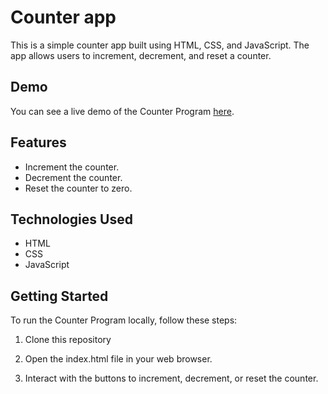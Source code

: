 # Counter app

This is a simple counter app built using HTML, CSS, and JavaScript. The app allows users to increment, decrement, and reset a counter.


## Demo

You can see a live demo of the Counter Program [here](https://webdevmorris.github.io/Counter-app/).

## Features

- Increment the counter.
- Decrement the counter.
- Reset the counter to zero.

## Technologies Used

- HTML
- CSS
- JavaScript

## Getting Started

To run the Counter Program locally, follow these steps:

1. Clone this repository

2. Open the index.html file in your web browser.

3. Interact with the buttons to increment, decrement, or reset the counter.